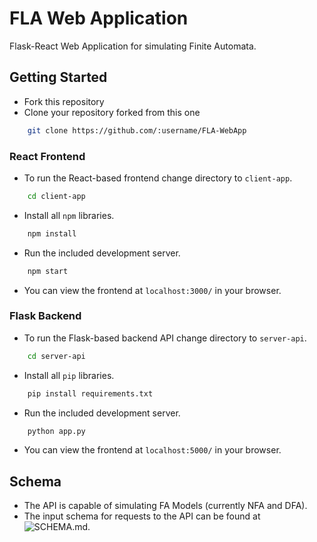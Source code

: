 # FLA Web Application

Flask-React Web Application for simulating Finite Automata.

## Getting Started

* Fork this repository
* Clone your repository forked from this one

```bash
    git clone https://github.com/:username/FLA-WebApp
```

### React Frontend

* To run the React-based frontend change directory to `client-app`.

```bash
    cd client-app
``` 

* Install all `npm` libraries.

```bash
    npm install
```

* Run the included development server.

```bash
    npm start
```

* You can view the frontend at `localhost:3000/` in your browser.

### Flask Backend

* To run the Flask-based backend API change directory to `server-api`.

```bash
    cd server-api
``` 

* Install all `pip` libraries.

```bash
    pip install requirements.txt
```

* Run the included development server.

```bash
    python app.py
```

* You can view the frontend at `localhost:5000/` in your browser.

## Schema

* The API is capable of simulating FA Models (currently NFA and DFA).
* The input schema for requests to the API can be found at ![SCHEMA.md]().
